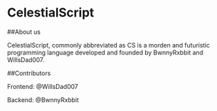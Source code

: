 # CelestialScript

##About us

CelestialScript, commonly abbreviated as CS is a morden and futuristic programming language developed and founded by BwnnyRxbbit and WillsDad007.

##Contributors

Frontend: @WillsDad007

Backend: @BwnnyRxbbit
